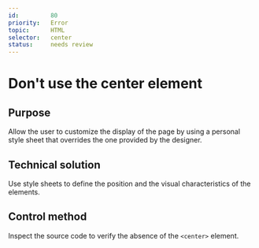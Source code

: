 ```yaml
---
id:         80
priority:   Error
topic:      HTML
selector:   center
status:     needs review
---
```


# Don't use the center element

## Purpose

Allow the user to customize the display of the page by using a personal style sheet that overrides the one provided by the designer.

## Technical solution

Use style sheets to define the position and the visual characteristics of the elements.

## Control method

Inspect the source code to verify the absence of the `<center>` element.


